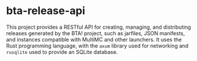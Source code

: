 # bta-release-api
This project provides a RESTful API for creating, managing, and distributing releases generated by the BTA! project, such as jarfiles, JSON manifests, and instances compatible with MultiMC and other launchers. It uses the Rust programming language, with the `axum` library used for networking and `rusqlite` used to provide an SQLite database.